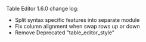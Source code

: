Table Editor 1.6.0 change log:

- Split syntax specific features into separate module
- Fix column alignment when swap rows up or down
- Remove Deprecated "table_editor_style"
